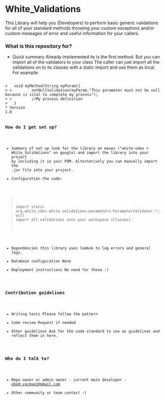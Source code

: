 # White_Validations

This Library will help you (Developers) to perform basic generic validations for all of your standard 
methods throwing your custom exceptions and/or custom messages of error and useful information for your callers.

### What is this repository for? ###

* Quick summary
Already implemented its is the first method. But you can import all of the validators to your class
The caller can just import all the validations on to its classes with a static import and use them as local. 
For example:<br>
<code>
> 	void myMethod(String myParam){
> > 	    notNullValidation(myParam,"This parameter must not be null because is vital to complete my process");
> > 	    //My process definition
> 	}
* Version
1.0

### How do I get set up? ###

* Summary of set up
look for the library on maven ("white-sdev + White_Validations" on google) and import the library into your project
by including it in your POM. Alternatively you can manually import the .jar file into your project.
* Configuration
the code:
>  import static org.white_sdev.white_validations.parameters.ParameterValidator.*;
will import all validations into your workspace (Classes).
* Dependencies
this library uses lombok to log errors and general logs.
* Database configuration
None
* Deployment instructions
No need for those :)

### Contribution guidelines ###

* Writing tests
Please follow the pattern
* Code review
Request if needed
* Other guidelines
Ask for the code standard to use as guidelines and reflect them in here.

### Who do I talk to? ###

* Repo owner or admin
owner - 
current main developer - obed.vazquez@gmail.com
* Other community or team contact
:(
